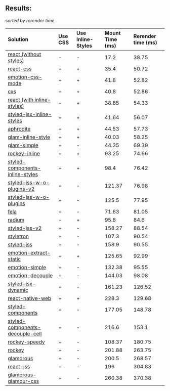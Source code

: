## Results:
*sorted by rerender time*

Solution | Use CSS | Use Inline-Styles | Mount Time (ms) | Rerender time (ms)
:--- | :--- | :--- | :--- | :---
[react (without styles)](https://github.com/facebook/react) | - | - | 17.2 | 38.75
[react-css](https://github.com/facebook/react) | + | + | 35.4 | 50.72
[emotion-css-mode](https://github.com/emotion-js/emotion) | + | + | 41.8 | 52.82
[cxs](https://github.com/jxnblk/cxs) | + | + | 40.8 | 52.86
[react (with inline-styles)](https://github.com/facebook/react) | - | + | 38.85 | 54.33
[styled-jsx-inline-styles](https://github.com/zeit/styled-jsx) | + | + | 41.64 | 56.07
[aphrodite](https://github.com/Khan/aphrodite) | + | + | 44.53 | 57.73
[glam-inline-style](https://github.com/threepointone/glam) | + | + | 40.03 | 58.25
[glam-simple](https://github.com/threepointone/glam) | + | - | 44.35 | 69.39
[rockey-inline](https://github.com/tuchk4/rockey) | + | + | 93.25 | 74.66
[styled-components-inline-styles](https://github.com/styled-components/styled-components/tree/v2) | + | + | 98.4 | 76.42
[styled-jss-w-o-plugins-v2](https://github.com/cssinjs/styled-jss) | + | - | 121.37 | 76.98
[styled-jss-w-o-plugins](https://github.com/cssinjs/styled-jss) | + | - | 125.5 | 77.95
[fela](https://github.com/rofrischmann/fela/) | + | - | 71.63 | 81.05
[radium](https://github.com/FormidableLabs/radium) | - | + | 95.8 | 84.6
[styled-jss-v2](https://github.com/cssinjs/styled-jss) | + | - | 158.27 | 88.54
[styletron](https://github.com/rtsao/styletron) | + | - | 107.3 | 90.54
[styled-jss](https://github.com/cssinjs/styled-jss) | + | - | 158.9 | 90.55
[emotion-extract-static](https://github.com/emotion-js/emotion) | + | + | 125.65 | 92.99
[emotion-simple](https://github.com/emotion-js/emotion) | + | - | 132.38 | 95.55
[emotion-decouple](https://github.com/emotion-js/emotion) | + | - | 144.03 | 98.08
[styled-jsx-dynamic](https://github.com/zeit/styled-jsx) | + | - | 161.23 | 126.52
[react-native-web](https://github.com/necolas/react-native-web) | + | + | 228.3 | 129.68
[styled-components](https://github.com/styled-components/styled-components/tree/v2) | + | - | 177.05 | 148.78
[styled-components-decouple-cell](https://github.com/styled-components/styled-components/tree/v2) | + | - | 216.6 | 153.1
[rockey-speedy](https://github.com/tuchk4/rockey) | + | - | 108.37 | 180.75
[rockey](https://github.com/tuchk4/rockey) | + | - | 201.88 | 263.75
[glamorous](https://github.com/paypal/glamorous) | + | - | 200.5 | 268.57
[react-jss](https://github.com/cssinjs/react-jss) | + | - | 196 | 304.83
[glamorous-glamour-css](https://github.com/paypal/glamorous) | + | - | 260.38 | 370.38

